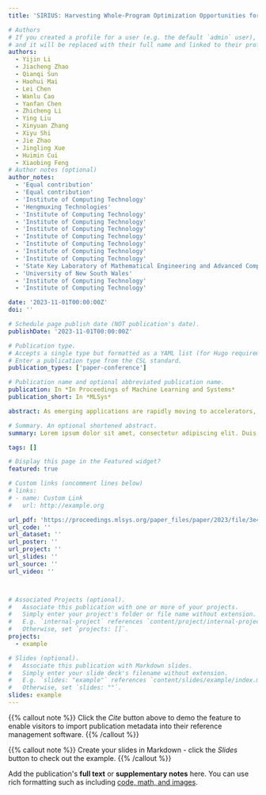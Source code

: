 ```yaml
---
title: 'SIRIUS: Harvesting Whole-Program Optimization Opportunities for DNNs'

# Authors
# If you created a profile for a user (e.g. the default `admin` user), write the username (folder name) here
# and it will be replaced with their full name and linked to their profile.
authors:
  - Yijin Li
  - Jiacheng Zhao
  - Qianqi Sun
  - Haohui Mai
  - Lei Chen
  - Wanlu Cao
  - Yanfan Chen
  - Zhicheng Li
  - Ying Liu
  - Xinyuan Zhang
  - Xiyu Shi
  - Jie Zhao
  - Jingling Xue
  - Huimin Cui
  - Xiaobing Feng
# Author notes (optional)
author_notes:
  - 'Equal contribution'
  - 'Equal contribution'
  - 'Institute of Computing Technology'
  - 'Hengmuxing Technologies'
  - 'Institute of Computing Technology'
  - 'Institute of Computing Technology'
  - 'Institute of Computing Technology'
  - 'Institute of Computing Technology'
  - 'Institute of Computing Technology'
  - 'Institute of Computing Technology'
  - 'Institute of Computing Technology'
  - 'State Key Laboratory of Mathematical Engineering and Advanced Computing'
  - 'University of New South Wales'
  - 'Institute of Computing Technology'
  - 'Institute of Computing Technology'

date: '2023-11-01T00:00:00Z'
doi: ''

# Schedule page publish date (NOT publication's date).
publishDate: '2023-11-01T00:00:00Z'

# Publication type.
# Accepts a single type but formatted as a YAML list (for Hugo requirements).
# Enter a publication type from the CSL standard.
publication_types: ['paper-conference']

# Publication name and optional abbreviated publication name.
publication: In *In Proceedings of Machine Learning and Systems*
publication_short: In *MLSys*

abstract: As emerging applications are rapidly moving to accelerators, a greatdeal of research has been proposed to improve the performance of the accelerators. For the AI applications, fruitful software-driven research has been focused on proposing new programming languages, new kernel fusion heuristics,new optimization tuning approaches, and new software execution engines. However, how to leverage classical compiler optimizations to generate efficient code is an overlooked aspect of performance. In this paper, we propose a whole-program analysis and optimization compiler framework, SIRIUS, to uniformly model the host and kernel computations in a unified polyhedral representation and,further, seek maximal fusion opportunities from the global view so that the fused kernel can benefit from classical optimizations. Evaluations over representative DNN models demonstrate that SIRIUS can achieve up to 11.98x speedup over TensorRT, and 154.84x speedup over TensorFlow. In particular, for BERT, SIRIUS can achieve 1.46x speedup over TensorRT.

# Summary. An optional shortened abstract.
summary: Lorem ipsum dolor sit amet, consectetur adipiscing elit. Duis posuere tellus ac convallis placerat. Proin tincidunt magna sed ex sollicitudin condimentum.

tags: []

# Display this page in the Featured widget?
featured: true

# Custom links (uncomment lines below)
# links:
# - name: Custom Link
#   url: http://example.org

url_pdf: 'https://proceedings.mlsys.org/paper_files/paper/2023/file/3e4e24f7e055320fa54c03f6e816775f-Paper-mlsys2023.pdf'
url_code: ''
url_dataset: ''
url_poster: ''
url_project: ''
url_slides: ''
url_source: ''
url_video: ''



# Associated Projects (optional).
#   Associate this publication with one or more of your projects.
#   Simply enter your project's folder or file name without extension.
#   E.g. `internal-project` references `content/project/internal-project/index.md`.
#   Otherwise, set `projects: []`.
projects:
  - example

# Slides (optional).
#   Associate this publication with Markdown slides.
#   Simply enter your slide deck's filename without extension.
#   E.g. `slides: "example"` references `content/slides/example/index.md`.
#   Otherwise, set `slides: ""`.
slides: example
---
```


{{% callout note %}}
Click the _Cite_ button above to demo the feature to enable visitors to import publication metadata into their reference management software.
{{% /callout %}}

{{% callout note %}}
Create your slides in Markdown - click the _Slides_ button to check out the example.
{{% /callout %}}

Add the publication's **full text** or **supplementary notes** here. You can use rich formatting such as including [code, math, and images](https://docs.hugoblox.com/content/writing-markdown-latex/).
